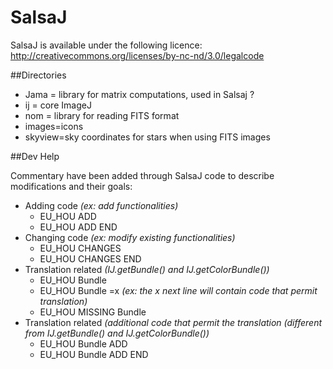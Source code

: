 SalsaJ
======

SalsaJ is available under the following licence:
http://creativecommons.org/licenses/by-nc-nd/3.0/legalcode


##Directories

- Jama = library for matrix computations, used in Salsaj ?
- ij = core ImageJ
- nom = library for reading FITS format
- images=icons
- skyview=sky coordinates for stars when using FITS images

##Dev Help

Commentary have been added through SalsaJ code to describe modifications and their goals:

* Adding code *(ex: add functionalities)*
    * EU_HOU ADD
    * EU_HOU ADD END
* Changing code *(ex: modify existing functionalities)*
    * EU_HOU CHANGES
    * EU_HOU CHANGES END
* Translation related *(IJ.getBundle() and IJ.getColorBundle())*
    * EU_HOU Bundle
    * EU_HOU Bundle =x *(ex: the x next line will contain code that permit translation)*
    * EU_HOU MISSING Bundle
* Translation related *(additional code that permit the translation (different from IJ.getBundle() and IJ.getColorBundle())*
    * EU_HOU Bundle ADD
    * EU_HOU Bundle ADD END
